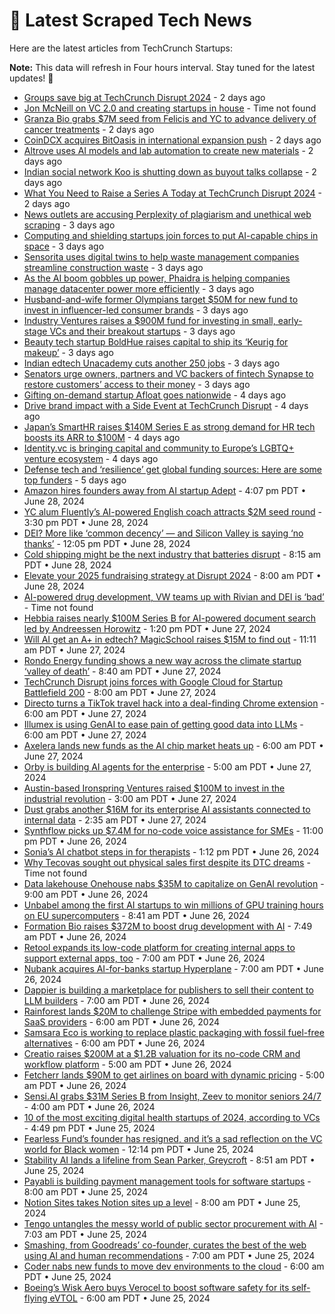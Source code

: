 
# 📰 Latest Scraped Tech News

Here are the latest articles from TechCrunch Startups:

**Note:** This data will refresh in Four hours interval. Stay tuned for the latest updates! 🔄
- [Groups save big at TechCrunch Disrupt 2024](https://techcrunch.com/2024/07/03/groups-save-big-at-techcrunch-disrupt-2024/) - 2 days ago
- [Jon McNeill on VC 2.0 and creating startups in house](https://techcrunch.com/podcast/jon-mcneill-on-vc-2-0-and-creating-startups-in-house/) - Time not found
- [Granza Bio grabs $7M seed from Felicis and YC to advance delivery of cancer treatments](https://techcrunch.com/2024/07/03/granza-bio-grabs-7m-seed-from-felicis-and-yc-to-advance-delivery-of-cancer-treatments/) - 2 days ago
- [CoinDCX acquires BitOasis in international expansion push](https://techcrunch.com/2024/07/03/coindcx-acquires-bitoasis-in-international-expansion-push/) - 2 days ago
- [Altrove uses AI models and lab automation to create new materials](https://techcrunch.com/2024/07/03/altrove-uses-ai-models-and-lab-automation-to-create-new-materials/) - 2 days ago
- [Indian social network Koo is shutting down as buyout talks collapse](https://techcrunch.com/2024/07/02/indian-social-network-koo-to-shut-down/) - 2 days ago
- [What You Need to Raise a Series A Today at TechCrunch Disrupt 2024](https://techcrunch.com/2024/07/02/what-you-need-to-raise-a-series-a-today-at-techcrunch-disrupt-2024/) - 2 days ago
- [News outlets are accusing Perplexity of plagiarism and unethical web scraping](https://techcrunch.com/2024/07/02/news-outlets-are-accusing-perplexity-of-plagiarism-and-unethical-web-scraping/) - 3 days ago
- [Computing and shielding startups join forces to put AI-capable chips in space](https://techcrunch.com/2024/07/02/computing-and-shielding-startups-join-forces-to-put-ai-capable-chips-in-space/) - 3 days ago
- [Sensorita uses digital twins to help waste management companies streamline construction waste](https://techcrunch.com/2024/07/02/sensorita-uses-digital-twins-to-help-waste-management-companies-streamline-construction-waste/) - 3 days ago
- [As the AI boom gobbles up power, Phaidra is helping companies manage datacenter power more efficiently](https://techcrunch.com/2024/07/02/phaidras-ai-helps-manage-data-center-energy-consumption/) - 3 days ago
- [Husband-and-wife former Olympians target $50M for new fund to invest in influencer-led consumer brands](https://techcrunch.com/2024/07/02/samyr-laine-freedom-trail-capital-venture-capital/) - 3 days ago
- [Industry Ventures raises a $900M fund for investing in small, early-stage VCs and their breakout startups](https://techcrunch.com/2024/07/02/industry-ventures-raises-a-900m-fund-for-investing-in-small-early-stage-vcs-and-their-breakout-startups/) - 3 days ago
- [Beauty tech startup BoldHue raises capital to ship its ‘Keurig for makeup’](https://techcrunch.com/2024/07/02/boldhue-beauty-tech-startup-seed-funding/) - 3 days ago
- [Indian edtech Unacademy cuts another 250 jobs](https://techcrunch.com/2024/07/02/indian-edtech-unacademy-cuts-another-250-jobs/) - 3 days ago
- [Senators urge owners, partners and VC backers of fintech Synapse to restore customers’ access to their money](https://techcrunch.com/2024/07/01/senators-urge-synapses-owners-partners-and-vc-funders-to-restore-customers-access-to-their-money/) - 3 days ago
- [Gifting on-demand startup Afloat goes nationwide](https://techcrunch.com/2024/07/01/gifting-on-demand-delivery-app-afloat/) - 4 days ago
- [Drive brand impact with a Side Event at TechCrunch Disrupt](https://techcrunch.com/2024/07/01/drive-brand-impact-with-side-event-at-techcrunch-disrupt/) - 4 days ago
- [Japan’s SmartHR raises $140M Series E as strong demand for HR tech boosts its ARR to $100M](https://techcrunch.com/2024/07/01/japans-smarthr-raises-140m-series-e-as-strong-demand-for-hr-tech-boosts-its-arr-to-100m/) - 4 days ago
- [Identity.vc is bringing capital and community to Europe’s LGBTQ+ venture ecosystem](https://techcrunch.com/2024/06/30/identity-vc-is-bringing-capital-and-community-to-europes-lgbtq-venture-ecosystem/) - 4 days ago
- [Defense tech and ‘resilience’ get global funding sources: Here are some top funders](https://techcrunch.com/2024/06/30/defense-tech-and-resilience-get-global-funding-sources-here-are-some-top-funders/) - 5 days ago
- [Amazon hires founders away from AI startup Adept](https://techcrunch.com/2024/06/28/amazon-hires-founders-away-from-ai-startup-adept/) - 4:07 pm PDT • June 28, 2024
- [YC alum Fluently’s AI-powered English coach attracts $2M seed round](https://techcrunch.com/2024/06/28/yc-alum-fluentlys-ai-powered-english-coach-attracts-2m-seed-round/) - 3:30 pm PDT • June 28, 2024
- [DEI? More like ‘common decency’ — and Silicon Valley is saying ‘no thanks’](https://techcrunch.com/2024/06/28/dei-more-like-common-decency-and-silicon-valley-is-saying-no-thanks/) - 12:05 pm PDT • June 28, 2024
- [Cold shipping might be the next industry that batteries disrupt](https://techcrunch.com/2024/06/28/cold-shipping-might-be-the-next-industry-that-batteries-disrupt/) - 8:15 am PDT • June 28, 2024
- [Elevate your 2025 fundraising strategy at Disrupt 2024](https://techcrunch.com/2024/06/28/elevate-your-2025-fundraising-strategy-at-disrupt-2024/) - 8:00 am PDT • June 28, 2024
- [AI-powered drug development, VW teams up with Rivian and DEI is ‘bad’](https://techcrunch.com/podcast/ai-powered-drug-development-vw-teams-up-with-rivian-and-dei-is-bad/) - Time not found
- [Hebbia raises nearly $100M Series B for AI-powered document search led by Andreessen Horowitz](https://techcrunch.com/2024/06/27/hebbia-raises-nearly-100m-seriesb-for-ai-powered-document-search-led-by-andreessen-horowitz/) - 1:20 pm PDT • June 27, 2024
- [Will AI get an A+ in edtech? MagicSchool raises $15M to find out](https://techcrunch.com/2024/06/27/magicschool-thinks-ai-in-the-classroom-is-inevitable-so-its-aiming-to-help-teachers-and-students-use-it-properly/) - 11:11 am PDT • June 27, 2024
- [Rondo Energy funding shows a new way across the climate startup ‘valley of death’](https://techcrunch.com/2024/06/27/rondo-energy-funding-shows-a-new-way-across-the-climate-startup-valley-of-death/) - 8:40 am PDT • June 27, 2024
- [TechCrunch Disrupt joins forces with Google Cloud for Startup Battlefield 200](https://techcrunch.com/2024/06/27/techcrunch-disrupt-joins-forces-with-google-cloud-forstartup-battlefield-200/) - 8:00 am PDT • June 27, 2024
- [Directo turns a TikTok travel hack into a deal-finding Chrome extension](https://techcrunch.com/2024/06/27/directo-turns-a-tiktok-travel-hack-into-a-deal-finding-chrome-extension/) - 6:00 am PDT • June 27, 2024
- [Illumex is using GenAI to ease pain of getting good data into LLMs](https://techcrunch.com/2024/06/27/illumex-is-using-genai-to-ease-pain-of-getting-good-data-into-llms/) - 6:00 am PDT • June 27, 2024
- [Axelera lands new funds as the AI chip market heats up](https://techcrunch.com/2024/06/27/axelera-lands-new-funds-as-the-ai-chip-market-heats-up/) - 6:00 am PDT • June 27, 2024
- [Orby is building AI agents for the enterprise](https://techcrunch.com/2024/06/27/orby-is-building-ai-agents-for-the-enterprise/) - 5:00 am PDT • June 27, 2024
- [Austin-based Ironspring Ventures raised $100M to invest in the industrial revolution](https://techcrunch.com/2024/06/27/austin-based-ironspring-ventures-raised-100m-to-invest-in-industrial-revolution/) - 3:00 am PDT • June 27, 2024
- [Dust grabs another $16M for its enterprise AI assistants connected to internal data](https://techcrunch.com/2024/06/27/dust-grabs-another-16-million-for-its-enterprise-ai-assistants-connected-to-internal-data/) - 2:35 am PDT • June 27, 2024
- [Synthflow picks up $7.4M for no-code voice assistance for SMEs](https://techcrunch.com/2024/06/26/synthflow-picks-up-7-4m-for-no-code-voice-assistance-for-smes/) - 11:00 pm PDT • June 26, 2024
- [Sonia’s AI chatbot steps in for therapists](https://techcrunch.com/2024/06/26/sonias-ai-chatbot-steps-in-for-therapists/) - 1:12 pm PDT • June 26, 2024
- [Why Tecovas sought out physical sales first despite its DTC dreams](https://techcrunch.com/podcast/why-tecovas-sought-out-physical-sales-first-despite-its-dtc-dreams/) - Time not found
- [Data lakehouse Onehouse nabs $35M to capitalize on GenAI revolution](https://techcrunch.com/2024/06/26/data-lakehouse-onehouse-nabs-35m-to-capitalize-on-genai-revolution/) - 9:00 am PDT • June 26, 2024
- [Unbabel among the first AI startups to win millions of GPU training hours on EU supercomputers](https://techcrunch.com/2024/06/26/unbabel-among-first-ai-startups-to-win-millions-of-gpu-training-hours-on-eu-supercomputers/) - 8:41 am PDT • June 26, 2024
- [Formation Bio raises $372M to boost drug development with AI](https://techcrunch.com/2024/06/26/formation-bio-raises-372m-to-boost-drug-development-with-ai/) - 7:49 am PDT • June 26, 2024
- [Retool expands its low-code platform for creating internal apps to support external apps, too](https://techcrunch.com/2024/06/26/retool-expands-its-low-code-platform-for-creating-internal-apps-to-support-external-apps-too/) - 7:00 am PDT • June 26, 2024
- [Nubank acquires AI-for-banks startup Hyperplane](https://techcrunch.com/2024/06/26/nubank-acquires-ai-for-banks-startup-hyperplane/) - 7:00 am PDT • June 26, 2024
- [Dappier is building a marketplace for publishers to sell their content to LLM builders](https://techcrunch.com/2024/06/26/dappier-is-building-a-marketplace-for-publishers-to-sell-their-content-to-llm-builders/) - 7:00 am PDT • June 26, 2024
- [Rainforest lands $20M to challenge Stripe with embedded payments for SaaS providers](https://techcrunch.com/2024/06/26/rainforest-lands-20m-to-challenge-stripe-with-embedded-payments-for-saas-providers/) - 6:00 am PDT • June 26, 2024
- [Samsara Eco is working to replace plastic packaging with fossil fuel-free alternatives](https://techcrunch.com/2024/06/26/temasek-main-sequence-back-enzymatic-recycling-tech-startup-samsara-eco-in-65m/) - 6:00 am PDT • June 26, 2024
- [Creatio raises $200M at a $1.2B valuation for its no-code CRM and workflow platform](https://techcrunch.com/2024/06/26/creatio-raises-200m-at-a-1-2b-valuation-for-its-no-code-crm-and-workflow-platform/) - 5:00 am PDT • June 26, 2024
- [Fetcherr lands $90M to get airlines on board with dynamic pricing](https://techcrunch.com/2024/06/26/fetcherr-lands-90m-to-get-airlines-on-board-with-dynamic-pricing/) - 5:00 am PDT • June 26, 2024
- [Sensi.AI grabs $31M Series B from Insight, Zeev to monitor seniors 24/7](https://techcrunch.com/2024/06/26/sensi-ai-grabs-31m-series-b-from-insight-zeev-to-monitor-seniors-24-7/) - 4:00 am PDT • June 26, 2024
- [10 of the most exciting digital health startups of 2024, according to VCs](https://techcrunch.com/2024/06/25/10-of-the-most-exciting-digital-health-startups-of-2024-according-to-vcs/) - 4:49 pm PDT • June 25, 2024
- [Fearless Fund’s founder has resigned, and it’s a sad reflection on the VC world for Black women](https://techcrunch.com/2024/06/25/fearless-fund-founder-resigned-vc-venture-capital-startups-black-women/) - 12:14 pm PDT • June 25, 2024
- [Stability AI lands a lifeline from Sean Parker, Greycroft](https://techcrunch.com/2024/06/25/stability-ai-lands-a-lifeline-from-sean-parker-greycroft/) - 8:51 am PDT • June 25, 2024
- [Payabli is building payment management tools for software startups](https://techcrunch.com/2024/06/25/payabli-is-building-payment-management-tools-for-software-startups/) - 8:00 am PDT • June 25, 2024
- [Notion Sites takes Notion sites up a level](https://techcrunch.com/2024/06/25/notion-sites/) - 8:00 am PDT • June 25, 2024
- [Tengo untangles the messy world of public sector procurement with AI](https://techcrunch.com/2024/06/25/tengo-untangles-the-messy-world-of-public-sector-procurement-with-ai/) - 7:03 am PDT • June 25, 2024
- [Smashing, from Goodreads’ co-founder, curates the best of the web using AI and human recommendations](https://techcrunch.com/2024/06/25/smashing-from-goodreads-co-founder-curates-the-best-of-the-web-using-ai-and-human-recommendations/) - 7:00 am PDT • June 25, 2024
- [Coder nabs new funds to move dev environments to the cloud](https://techcrunch.com/2024/06/25/coder-nabs-new-funds-to-move-dev-environments-to-the-cloud/) - 6:00 am PDT • June 25, 2024
- [Boeing’s Wisk Aero buys Verocel to boost software safety for its self-flying eVTOL](https://techcrunch.com/2024/06/25/boeings-wisk-aero-buys-verocel-to-boost-software-safety-for-self-flying-evtol/) - 6:00 am PDT • June 25, 2024
